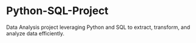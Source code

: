 # Python-SQL-Project
Data Analysis project leveraging Python and SQL to extract, transform, and analyze data efficiently.
